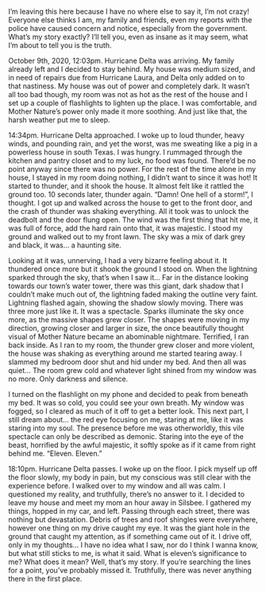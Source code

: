 I’m leaving this here because I have no where else to say it, I’m not crazy! Everyone else thinks I am, my family and friends, even my reports with the police have caused concern and notice, especially from the government. What’s my story exactly? I’ll tell you, even as insane as it may seem, what I’m about to tell you is the truth.

October 9th, 2020, 12:03pm. Hurricane Delta was arriving. My family already left and I decided to stay behind. My house was medium sized, and in need of repairs due from Hurricane Laura, and Delta only added on to that nastiness. My house was out of power and completely dark. It wasn’t all too bad though, my room was not as hot as the rest of the house and I set up a couple of flashlights to lighten up the place. I was comfortable, and Mother Nature’s power only made it more soothing. And just like that, the harsh weather put me to sleep.

14:34pm. Hurricane Delta approached. I woke up to loud thunder, heavy winds, and pounding rain, and yet the worst, was me sweating like a pig in a powerless house in south Texas. I was hungry. I rummaged through the kitchen and pantry closet and to my luck, no food was found. There’d be no point anyway since there was no power. For the rest of the time alone in my house, I stayed in my room doing nothing, I didn’t want to since it was hot! It started to thunder, and it shook the house. It almost felt like it rattled the ground too. 10 seconds later, thunder again. “Damn! One hell of a storm!”, I thought. I got up and walked across the house to get to the front door, and the crash of thunder was shaking everything. All it took was to unlock the deadbolt and the door flung open. The wind was the first thing that hit me, it was full of force, add the hard rain onto that, it was majestic. I stood my ground and walked out to my front lawn. The sky was a mix of dark grey and black, it was… a haunting site.

Looking at it was, unnerving, I had a very bizarre feeling about it. It thundered once more but it shook the ground I stood on. When the lightning sparked through the sky, that’s when I saw it... Far in the distance looking towards our town’s water tower, there was this giant, dark shadow that I couldn’t make much out of, the lightning faded making the outline very faint. Lightning flashed again, showing the shadow slowly moving. There was three more just like it. It was a spectacle. Sparks illuminate the sky once more, as the massive shapes grew closer. The shapes were moving in my direction, growing closer and larger in size, the once beautifully thought visual of Mother Nature became an abominable nightmare. Terrified, I ran back inside. As I ran to my room, the thunder grew closer and more violent, the house was shaking as everything around me started tearing away. I slammed my bedroom door shut and hid under my bed. And then all was quiet… The room grew cold and whatever light shined from my window was no more. Only darkness and silence.

I turned on the flashlight on my phone and decided to peak from beneath my bed. It was so cold, you could see your own breath. My window was fogged, so I cleared as much of it off to get a better look. This next part, I still dream about... the red eye focusing on me, staring at me, like it was staring into my soul. The presence before me was otherworldly, this vile spectacle can only be described as demonic. Staring into the eye of the beast, horrified by the awful majestic, it softly spoke as if it came from right behind me. “Eleven. Eleven.” 

18:10pm. Hurricane Delta passes. I woke up on the floor. I pick myself up off the floor slowly, my body in pain, but my conscious was still clear with the experience before. I walked over to my window and all was calm. I questioned my reality, and truthfully, there’s no answer to it. I decided to leave my house and meet my mom an hour away in Silsbee. I gathered my things, hopped in my car, and left. Passing through each street, there was nothing but devastation. Debris of trees and roof shingles were everywhere, however one thing on my drive caught my eye. It was the giant hole in the ground that caught my attention, as if something came out of it. I drive off, only in my thoughts... I have no idea what I saw, nor do I think I wanna know, but what still sticks to me, is what it said. What is eleven’s significance to me? What does it mean? Well, that’s my story. If you’re searching the lines for a point, you’ve probably missed it. Truthfully, there was never anything there in the first place.